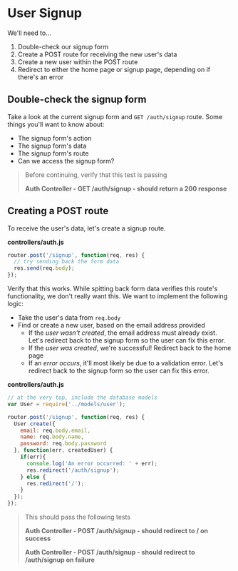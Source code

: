# User Signup

We'll need to...

1. Double-check our signup form
2. Create a POST route for receiving the new user's data
3. Create a new user within the POST route
4. Redirect to either the home page or signup page, depending on if there's an error

## Double-check the signup form

Take a look at the current signup form and `GET /auth/signup` route. Some things you'll want to know about:

* The signup form's action
* The signup form's data
* The signup form's route
* Can we access the signup form?

> Before continuing, verify that this test is passing
>
> **Auth Controller - GET /auth/signup - should return a 200 response**

## Creating a POST route

To receive the user's data, let's create a signup route.

**controllers/auth.js**

```js
router.post('/signup', function(req, res) {
  // try sending back the form data
  res.send(req.body);
});
```

Verify that this works. While spitting back form data verifies this route's functionality, we don't really want this. We want to implement the following logic:

* Take the user's data from `req.body`
* Find or create a new user, based on the email address provided
  * If the *user wasn't created*, the email address must already exist. Let's redirect back to the signup form so the user can fix this error.
  * If the *user was created*, we're successful! Redirect back to the home page
  * If an *error occurs*, it'll most likely be due to a validation error. Let's redirect back to the signup form so the user can fix this error.

**controllers/auth.js**

```js
// at the very top, include the database models
var User = require('../models/user');

router.post('/signup', function(req, res) {
  User.create({
    email: req.body.email,
    name: req.body.name,
    password: req.body.password
  }, function(err, createdUser) {
    if(err){
      console.log('An error occurred: ' + err);
      res.redirect('/auth/signup');
    } else {
      res.redirect('/');
    }
  });
});
```

> This should pass the following tests
>
> **Auth Controller - POST /auth/signup - should redirect to / on success**
>
> **Auth Controller - POST /auth/signup - should redirect to /auth/signup on failure**
